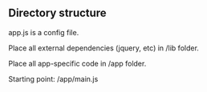 ## Directory structure

app.js is a config file.

Place all external dependencies (jquery, etc) in /lib folder.

Place all app-specific code in /app folder. 

Starting point: /app/main.js